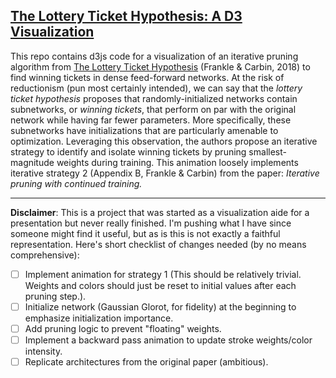 ## [The Lottery Ticket Hypothesis: A D3 Visualization](https://ashtonomy.github.io/lottery_ticket_animation/)

This repo contains d3js code for a visualization of an iterative pruning algorithm from [The Lottery Ticket Hypothesis](https://arxiv.org/abs/1803.03635) (Frankle & Carbin, 2018) to find winning tickets in dense feed-forward networks. At the risk of reductionism (pun most certainly intended), we can say that the _lottery ticket hypothesis_ proposes that randomly-initialized networks contain subnetworks, or _winning tickets_,  that perform on par with the original network while having far fewer parameters. More specifically, these subnetworks have initializations that are particularly amenable to optimization. Leveraging this observation, the authors propose an iterative strategy to identify and isolate winning tickets by pruning smallest-magnitude weights during training. This animation loosely implements iterative strategy 2 (Appendix B, Frankle & Carbin) from the paper: _Iterative pruning with continued training._

---

**Disclaimer**: This is a project that was started as a visualization aide for a presentation but never really finished. I'm pushing what I have since someone might find it useful, but as is this is not exactly a faithful representation. Here's short checklist of changes needed (by no means comprehensive): 
- [ ] Implement animation for strategy 1 (This should be relatively trivial. Weights and colors should just be reset to initial values after each pruning step.).
- [ ] Initialize network (Gaussian Glorot, for fidelity) at the beginning to emphasize initialization importance. 
- [ ] Add pruning logic to prevent "floating" weights.
- [ ] Implement a backward pass animation to update stroke weights/color intensity. 
- [ ] Replicate architectures from the original paper (ambitious).
